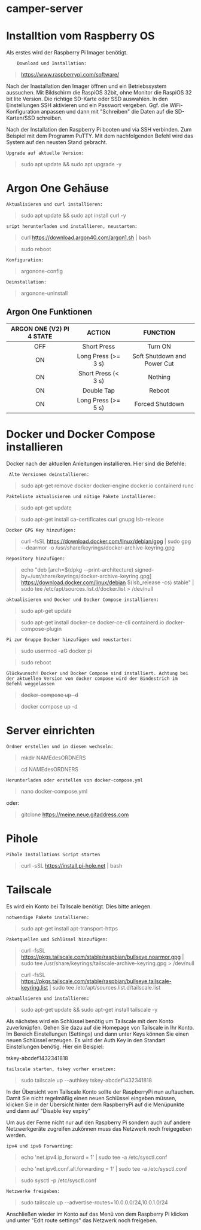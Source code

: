 # camper-server


# Installtion vom Raspberry OS

Als erstes wird der Raspberry Pi Imager benötigt.

		Download und Installation:
> https://www.raspberrypi.com/software/

Nach der Inastallation den Imager öffnen und ein Betriebssystem aussuchen.
Mit Bildschirm die RaspiOS 32bit, ohne Monitor die RaspiOS 32 bit lite Version. Die richtige SD-Karte oder SSD auswahlen. In den Einstellungen SSH aktivieren und ein Passwort vergeben. Ggf. die WiFi-Konfiguration anpassen und dann mit "Schreiben" die Daten  auf die SD-Karten/SSD schreiben.

Nach der Installation den Raspberry Pi booten und via SSH verbinden. Zum Beispiel mit dem Programm PuTTY.
Mit dem nachfolgenden Befehl wird das System auf den neusten Stand gebracht.

	Upgrade auf aktuelle Version:
> sudo apt update && sudo apt upgrade -y

# Argon One Gehäuse
	Aktualisieren und curl installieren:
> sudo apt update && sudo apt install curl -y

	sript herunterladen und installieren, neustarten:
> curl https://download.argon40.com/argon1.sh | bash

> sudo reboot

	Konfiguration:
> argonone-config

	Deinstallation:
> argonone-uninstall


## Argon One Funktionen


ARGON ONE (V2) PI 4 STATE | ACTION | FUNCTION
:------------------: | :----: | :------:
OFF | Short Press | Turn ON
ON | Long Press (>= 3 s) | Soft Shutdown and Power Cut
ON | Short Press (< 3 s) | Nothing
ON | Double Tap | Reboot
ON | Long Press (>= 5 s) | Forced Shutdown


# Docker und Docker Compose installieren

Docker nach der aktuellen Anleitungen installieren.
Hier sind die Befehle:
 
	 Alte Versionen deinstallieren:
 > sudo apt-get remove docker docker-engine docker.io containerd runc 

	Pakteliste aktualisieren und nötige Pakete installieren:
> sudo apt-get update 

> sudo apt-get install ca-certificates curl gnupg lsb-release

	Docker GPG Key hinzufügen:
> curl -fsSL https://download.docker.com/linux/debian/gpg | sudo gpg --dearmor -o /usr/share/keyrings/docker-archive-keyring.gpg

	Repository hinzufügen:
> echo "deb [arch=$(dpkg --print-architecture) signed-by=/usr/share/keyrings/docker-archive-keyring.gpg] https://download.docker.com/linux/debian $(lsb_release -cs) stable" | sudo tee /etc/apt/sources.list.d/docker.list > /dev/null

	aktualisieren und Docker und Docker Compose installieren:
> sudo apt-get update

> sudo apt-get install docker-ce docker-ce-cli containerd.io docker-compose-plugin

	Pi zur Gruppe Docker hinzufügen und neustarten:
> sudo usermod -aG docker pi

> sudo reboot


	Glückwunsch! Docker und Docker Compose sind installiert. Achtung bei der aktuellen Version von docker compose wird der Bindestrich im Befehl weggelassen
> ~~docker-compose up -d~~

>docker compose up -d


# Server einrichten
	Ordner erstellen und in diesen wechseln:
> mkdir NAMEdesORDNERS

>cd NAMEdesORDNERS

	Herunterladen oder erstellen von docker-compose.yml
>nano docker-compose.yml

oder:
>gitclone https://meine.neue.gitaddress.com


# Pihole
	Pihole Installations Script starten
> curl -sSL https://install.pi-hole.net | bash


# Tailscale
Es wird ein Konto bei Tailscale benötigt. Dies bitte anlegen.

	notwendige Pakete installieren:
> sudo apt-get install apt-transport-https

	Paketquellen und Schlüssel hinzufügen:
> curl -fsSL https://pkgs.tailscale.com/stable/raspbian/bullseye.noarmor.gpg | sudo tee /usr/share/keyrings/tailscale-archive-keyring.gpg > /dev/null

> curl -fsSL https://pkgs.tailscale.com/stable/raspbian/bullseye.tailscale-keyring.list | sudo tee /etc/apt/sources.list.d/tailscale.list

	aktuallsieren und installieren:
> sudo apt-get update && sudo apt-get install tailscale -y

Als nächstes wird ein Schlüssel benötig um Tailscale mit dem Konto zuverknüpfen. Gehen Sie dazu auf die Homepage von Tailscale in Ihr Konto. Im Bereich Einstellungen (Settings) und dann unter Keys können Sie einen neuen Schlüssel erzeugen. Es wird der Auth Key in den Standart  Einstellungen benötig. Hier ein Beispiel:

tskey-abcdef1432341818


	tailscale starten, tskey vorher ersetzen:
>sudo tailscale up --authkey tskey-abcdef1432341818

In der Übersicht vom Tailscale Konto sollte der RaspberryPi nun auftauchen. Damit Sie nicht regelmäßig einen neuen Schlüssel eingeben müssen, klicken Sie in der Übersicht hinter dem RaspberryPi auf die Menüpunkte und dann auf "Disable key expiry"

Um aus der Ferne nicht nur auf den Raspberry Pi sondern auch auf andere Netzwerkgeräte zugreifen zukönnen muss das Netzwerk noch freigegeben werden.


	ipv4 und ipv6 Forwarding:
>echo 'net.ipv4.ip_forward = 1' | sudo tee -a /etc/sysctl.conf

>echo 'net.ipv6.conf.all.forwarding = 1' | sudo tee -a /etc/sysctl.conf

>sudo sysctl -p /etc/sysctl.conf

	Netzwerke freigeben:
> sudo tailscale up --advertise-routes=10.0.0.0/24,10.0.1.0/24

Anschließen wieder im Konto auf das Menü von dem Raspberry Pi klicken und unter "Edit route settings" das Netzwerk noch freigeben.

